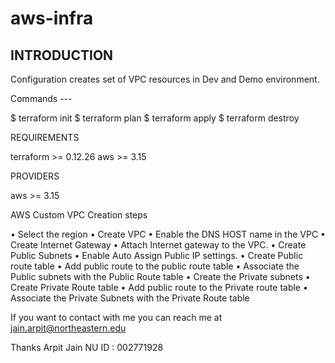 # aws-infra

## INTRODUCTION

Configuration creates set of VPC resources in Dev and Demo environment.

Commands ---

$ terraform init
$ terraform plan
$ terraform apply
$ terraform destroy

REQUIREMENTS    

terraform      >= 0.12.26
aws            >= 3.15

PROVIDERS

aws            >= 3.15



AWS Custom VPC Creation steps 

•	Select the region 
•	Create VPC
•	Enable the DNS HOST name in the VPC
•	Create Internet Gateway
•	Attach Internet gateway to the VPC.
•	Create Public Subnets
•	Enable Auto Assign Public IP settings.
•	Create Public route table
•	Add public route to the public route table
•	Associate the Public subnets with the Public Route table
•	Create the Private subnets
•	Create Private Route table 
•	Add public route to the Private route table
•	Associate the Private Subnets with the Private Route table




If you want to contact with me you can reach me at 
jain.arpit@northeastern.edu

Thanks 
Arpit Jain
NU ID : 002771928

